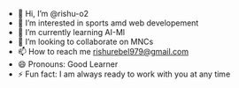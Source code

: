 - 👋 Hi, I’m @rishu-o2
- 👀 I’m interested in sports amd web developement
- 🌱 I’m currently learning AI-Ml
- 💞️ I’m looking to collaborate on MNCs
- 📫 How to reach me rishurebel979@gmail.com
- 😄 Pronouns:  Good Learner
- ⚡ Fun fact: I am always ready to work with you at any time

